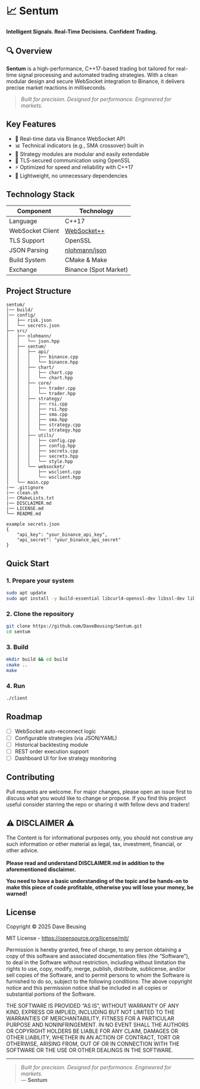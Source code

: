 # 📈 Sentum  
**Intelligent Signals. Real-Time Decisions. Confident Trading.**

## 🔍 Overview
**Sentum** is a high-performance, C++17-based trading bot tailored for real-time signal processing and automated trading strategies. With a clean modular design and secure WebSocket integration to Binance, it delivers precise market reactions in milliseconds.

> _Built for precision. Designed for performance. Engineered for markets._  

## Key Features
- 🔌 Real-time data via Binance WebSocket API
- 📊 Technical indicators (e.g., SMA crossover) built in
- 🧠 Strategy modules are modular and easily extendable
- 🔐 TLS-secured communication using OpenSSL
- ⚡ Optimized for speed and reliability with C++17
- 🧩 Lightweight, no unnecessary dependencies


## Technology Stack
| Component         | Technology                   |
|------------------|------------------------------|
| Language          | C++17                        |
| WebSocket Client  | [WebSocket++](https://github.com/zaphoyd/websocketpp) |
| TLS Support       | OpenSSL                      |
| JSON Parsing      | [nlohmann/json](https://github.com/nlohmann/json) |
| Build System      | CMake & Make                 |
| Exchange          | Binance (Spot Market)        |

## Project Structure
```
sentum/
│── build/
│── config/
│	├── risk.json
│	└── secrets.json
├── src/
│	├── nlohmann/
│	│	└── json.hpp
│	├── sentum/
│	│	├── api/
│	│	│	├── binance.cpp
│	│	│	└── binance.hpp
│	│	├── chart/
│	│	│	├── chart.cpp
│	│	│	└── chart.hpp
│	│	├── core/
│	│	│	├── trader.cpp
│	│	│	└── trader.hpp
│	│	├── strategy/
│	│	│	├── rsi.cpp
│	│	│	├── rsi.hpp
│	│	│	├── sma.cpp
│	│	│	├── sma.hpp
│	│	│	├── strategy.cpp
│	│	│	└── strategy.hpp
│	│	├── utils/
│	│	│	├── config.cpp
│	│	│	├── config.hpp
│	│	│	├── secrets.cpp
│	│	│	├── secrets.hpp
│	│	│	└── style.hpp
│	│	└── websocket/
│	│		├── wsclient.cpp
│	│		└── wsclient.hpp
│	└── main.cpp
|── .gitignore
|── clean.sh
|── CMakeLists.txt
|── DISCLAIMER.md
|── LICENSE.md
└── README.md

example secrets.json
{
	"api_key": "your_binance_api_key",
	"api_secret": "your_binance_api_secret"
}

```

## Quick Start
### 1. Prepare your system
```bash
sudo apt update
sudo apt install -y build-essential libcurl4-openssl-dev libssl-dev libboost-system-dev libasio-dev libssl-dev cmake git libwebsocketpp-dev sqlite3 libsqlite3-dev
```
### 2. Clone the repository
```bash
git clone https://github.com/DaveBeusing/Sentum.git
cd sentum
```
### 3. Build
```bash
mkdir build && cd build
cmake ..
make
```
### 4. Run
```bash
./client
```

## Roadmap
- [ ] WebSocket auto-reconnect logic
- [ ] Configurable strategies (via JSON/YAML)
- [ ] Historical backtesting module
- [ ] REST order execution support
- [ ] Dashboard UI for live strategy monitoring

## Contributing
Pull requests are welcome. For major changes, please open an issue first to discuss what you would like to change or propose.
If you find this project useful consider starring the repo or sharing it with fellow devs and traders!

## ⚠️ DISCLAIMER ⚠️
The Content is for informational purposes only, you should not construe any such information or other material as legal, tax, investment, financial, or other advice.
<br><br>
<b>Please read and understand DISCLAIMER.md in addition to the aforementioned disclaimer.</b>

<b>You need to have a basic understanding of the topic and be hands-on to make this piece of code profitable, otherwise you will lose your money, be warned!</b>

## License
Copyright ©️ 2025 Dave Beusing

MIT License - https://opensource.org/license/mit/

Permission is hereby granted, free of charge, to any person obtaining a copy
of this software and associated documentation files (the “Software”), to deal
in the Software without restriction, including without limitation the rights
to use, copy, modify, merge, publish, distribute, sublicense, and/or sell
copies of the Software, and to permit persons to whom the Software is furnished 
to do so, subject to the following conditions:
The above copyright notice and this permission notice shall be included in all 
copies or substantial portions of the Software.

THE SOFTWARE IS PROVIDED “AS IS”, WITHOUT WARRANTY OF ANY KIND, EXPRESS OR IMPLIED,
INCLUDING BUT NOT LIMITED TO THE WARRANTIES OF MERCHANTABILITY, FITNESS FOR A 
PARTICULAR PURPOSE AND NONINFRINGEMENT. IN NO EVENT SHALL THE AUTHORS OR COPYRIGHT 
HOLDERS BE LIABLE FOR ANY CLAIM, DAMAGES OR OTHER LIABILITY, WHETHER IN AN ACTION 
OF CONTRACT, TORT OR OTHERWISE, ARISING FROM, OUT OF OR IN CONNECTION WITH THE 
SOFTWARE OR THE USE OR OTHER DEALINGS IN THE SOFTWARE.


---

> _Built for precision. Designed for performance. Engineered for markets._  
> — **Sentum**